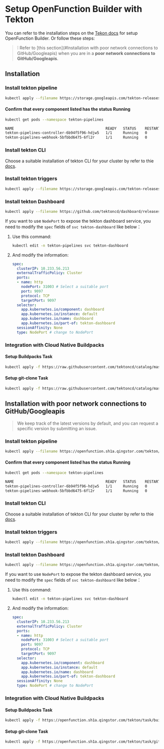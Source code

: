 # Setup OpenFunction Builder with Tekton

You can refer to the installation steps on the [Tekon docs](https://tekton.dev/docs/getting-started/) for setup OpenFunction Builder. Or follow these steps:
> :grey_exclamation: Refer to [this section](#Installation with poor network connections to GitHub/Googleapis) when you are in a **poor network connections to GitHub/Googleapis**.

## Installation

### Install tekton pipeline

```bash
kubectl apply --filename https://storage.googleapis.com/tekton-releases/pipeline/latest/release.yaml
```

#### Confirm that every component listed has the status Running

```bash
kubectl get pods --namespace tekton-pipelines

NAME                                          READY   STATUS    RESTARTS   AGE
tekton-pipelines-controller-6b94f5f96-hdjw5   1/1     Running   0          20m
tekton-pipelines-webhook-5bfbbd6475-6fl2r     1/1     Running   0          20m
```

### Install tekton CLI

Choose a suitable installation of tekton CLI for your cluster by refer to thie [docs](https://tekton.dev/docs/cli/).

### Install tekton triggers

```bash
kubectl apply --filename https://storage.googleapis.com/tekton-releases/triggers/latest/release.yaml
```

### Install tekton Dashboard

```bash
kubectl apply --filename https://github.com/tektoncd/dashboard/releases/latest/download/tekton-dashboard-release.yaml
```

If you want to use ```NodePort``` to expose the tekton dashboard service, you need to modify the ```spec``` fields of ```svc tekton-dashboard``` like below：

1. Use this command:
    ```bash
    kubectl edit -n tekton-pipelines svc tekton-dashboard
    ```
2. And modify the information:
    ```yaml
    spec:
      clusterIP: 10.233.56.213
      externalTrafficPolicy: Cluster
      ports:
      - name: http
        nodePort: 31003 # Select a suitable port
        port: 9097
        protocol: TCP
        targetPort: 9097
      selector:
        app.kubernetes.io/component: dashboard
        app.kubernetes.io/instance: default
        app.kubernetes.io/name: dashboard
        app.kubernetes.io/part-of: tekton-dashboard
      sessionAffinity: None
      type: NodePort # change to NodePort
    ```

### Integration with Cloud Native Buildpacks

#### Setup Buildpacks Task

```bash
kubectl apply -f https://raw.githubusercontent.com/tektoncd/catalog/master/task/buildpacks/0.3/buildpacks.yaml
```

#### Setup git-clone Task

```bash
kubectl apply -f https://raw.githubusercontent.com/tektoncd/catalog/master/task/git-clone/0.3/git-clone.yaml
```

## Installation with poor network connections to GitHub/Googleapis

> We keep track of the latest versions by default, and you can request a specific version by submitting an issue.

### Install tekton pipeline

```bash
kubectl apply --filename https://openfunction.sh1a.qingstor.com/tekton/pipeline/v0.23.0/release.yaml
```

#### Confirm that every component listed has the status Running

```bash
kubectl get pods --namespace tekton-pipelines

NAME                                          READY   STATUS    RESTARTS   AGE
tekton-pipelines-controller-6b94f5f96-hdjw5   1/1     Running   0          20m
tekton-pipelines-webhook-5bfbbd6475-6fl2r     1/1     Running   0          20m
```

### Install tekton CLI

Choose a suitable installation of tekton CLI for your cluster by refer to thie [docs](https://tekton.dev/docs/cli/).

### Install tekton triggers

```bash
kubectl apply --filename https://openfunction.sh1a.qingstor.com/tekton/trigger/v0.13.0/release.yaml
```

### Install tekton Dashboard

```bash
kubectl apply --filename https://openfunction.sh1a.qingstor.com/tekton/dashboard/v0.16.0/release.yaml
```

If you want to use ```NodePort``` to expose the tekton dashboard service, you need to modify the ```spec``` fields of ```svc tekton-dashboard``` like below：

1. Use this command:
    ```bash
    kubectl edit -n tekton-pipelines svc tekton-dashboard
    ```
2. And modify the information:
    ```yaml
    spec:
      clusterIP: 10.233.56.213
      externalTrafficPolicy: Cluster
      ports:
      - name: http
        nodePort: 31003 # Select a suitable port
        port: 9097
        protocol: TCP
        targetPort: 9097
      selector:
        app.kubernetes.io/component: dashboard
        app.kubernetes.io/instance: default
        app.kubernetes.io/name: dashboard
        app.kubernetes.io/part-of: tekton-dashboard
      sessionAffinity: None
      type: NodePort # change to NodePort
    ```
   
### Integration with Cloud Native Buildpacks

#### Setup Buildpacks Task

```bash
kubectl apply -f https://openfunction.sh1a.qingstor.com/tekton/task/buildpacks/0.3/buildpacks.yaml
```

#### Setup git-clone Task

```bash
kubectl apply -f https://openfunction.sh1a.qingstor.com/tekton/task/git-clone/0.3/git-clone.yaml
```